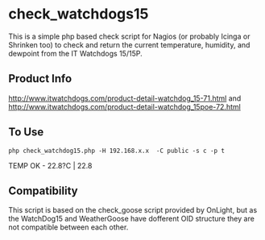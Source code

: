 check_watchdogs15
=================
This is a simple php based check script for Nagios (or probably Icinga or Shrinken too) to check and return the current temperature, humidity, and dewpoint from the IT Watchdogs 15/15P.

Product Info
----------
http://www.itwatchdogs.com/product-detail-watchdog_15-71.html
and
http://www.itwatchdogs.com/product-detail-watchdog_15poe-72.html

To Use
----------
`php check_watchdog15.php -H 192.168.x.x  -C public -s c -p t`

TEMP OK - 22.8?C | 22.8

Compatibility
----------
This script is based on the check_goose script provided by OnLight, but as the WatchDog15 and WeatherGoose have dofferent OID structure they are not compatible between each other.


